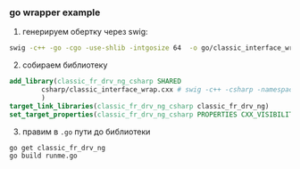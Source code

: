 ### go wrapper example

1. генерируем обертку через swig:
```bash
swig -c++ -go -cgo -use-shlib -intgosize 64  -o go/classic_interface_wrap.cxx classic_interface.i
```
2. собираем библиотеку
```cmake
add_library(classic_fr_drv_ng_csharp SHARED
		csharp/classic_interface_wrap.cxx # swig -c++ -csharp -namespace ru.shtrih_m.fr_drv_ng.classic_interface -o  csharp/classic_interface_wrap.cxx classic_interface.i
		)
target_link_libraries(classic_fr_drv_ng_csharp classic_fr_drv_ng)
set_target_properties(classic_fr_drv_ng_csharp PROPERTIES CXX_VISIBILITY_PRESET default)
```
3. правим в `.go` пути до библиотеки
```bash
go get classic_fr_drv_ng
go build runme.go
```
